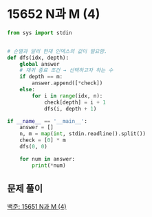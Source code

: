 # 15652 N과 M (4)

```python
from sys import stdin


# 순열과 달리 현재 인덱스의 값이 필요함.
def dfs(idx, depth):
    global answer
    # 재귀 종료 조건 → 선택하고자 하는 수
    if depth == m:
        answer.append([*check])
    else:
        for i in range(idx, n):
            check[depth] = i + 1
            dfs(i, depth + 1)

if __name__ == '__main__':
    answer = []
    n, m = map(int, stdin.readline().split())
    check = [0] * m
    dfs(0, 0)

    for num in answer:
        print(*num)
```



## 문제 풀이

[백준: 15651 N과 M (4)](https://dirmathfl.tistory.com/119)

